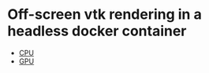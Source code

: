 # Off-screen vtk rendering in a headless docker container #
* [CPU](headless_cpu "CPU")
* [GPU](headless_python-vtk "GPU")
